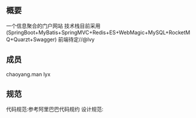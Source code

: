 ## 概要

一个信息聚合的门户网站
技术栈目前采用(SpringBoot+MyBatis+SpringMVC+Redis+ES+WebMagic+MySQL+RocketMQ+Quarzt+Swagger)
前端待定//@lvy

## 成员
chaoyang.man lyx

## 规范
代码规范:参考阿里巴巴代码规约
设计规范:

